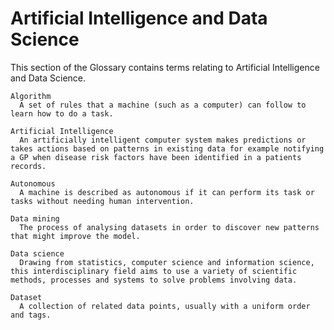 # Artificial Intelligence and Data Science

This section of the Glossary contains terms relating to Artificial Intelligence and Data Science.

```{glossary}
Algorithm
  A set of rules that a machine (such as a computer) can follow to learn how to do a task.

Artificial Intelligence
  An artificially intelligent computer system makes predictions or takes actions based on patterns in existing data for example notifying a GP when disease risk factors have been identified in a patients records.

Autonomous
  A machine is described as autonomous if it can perform its task or tasks without needing human intervention.

Data mining	
  The process of analysing datasets in order to discover new patterns that might improve the model.

Data science	
  Drawing from statistics, computer science and information science, this interdisciplinary field aims to use a variety of scientific methods, processes and systems to solve problems involving data.

Dataset	
  A collection of related data points, usually with a uniform order and tags.

```